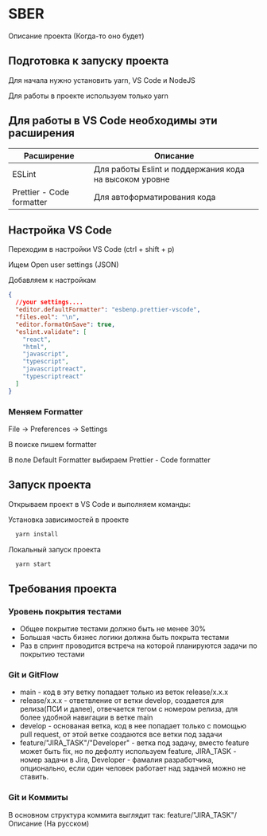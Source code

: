 # SBER

Описание проекта (Когда-то оно будет)

## Подготовка к запуску проекта

Для начала нужно установить yarn, VS Code и NodeJS

Для работы в проекте используем только yarn

## Для работы в VS Code необходимы эти расширения

| Расширение                | Описание                                               |
| ------------------------- | ------------------------------------------------------ |
| ESLint                    | Для работы Eslint и поддержания кода на высоком уровне |
| Prettier - Code formatter | Для автоформатирования кода                            |

## Настройка VS Code

Переходим в настройки VS Code (ctrl + shift + p)

Ищем Open user settings (JSON)

Добавляем к настройкам

```json
{
  //your settings....
  "editor.defaultFormatter": "esbenp.prettier-vscode",
  "files.eol": "\n",
  "editor.formatOnSave": true,
  "eslint.validate": [
    "react",
    "html",
    "javascript",
    "typescript",
    "javascriptreact",
    "typescriptreact"
  ]
}
```

### Меняем Formatter

File -> Preferences -> Settings

В поиске пишем formatter

В поле Default Formatter выбираем Prettier - Code formatter

## Запуск проекта

Открываем проект в VS Code и выполняем команды:

Установка зависимостей в проекте

```bash
  yarn install
```

Локальный запуск проекта

```bash
  yarn start
```

## Требования проекта

### Уровень покрытия тестами

- Общее покрытие тестами должно быть не менее 30%
- Большая часть бизнес логики должна быть покрыта тестами
- Раз в спринт проводится встреча на которой планируются задачи по покрытию тестами

### Git и GitFlow

- main - код в эту ветку попадает только из веток release/x.x.x
- release/x.x.x - ответвление от ветки develop, создается для релиза(ПСИ и далее), отвечается тегом с номером релиза, для более удобной навигации в ветке main
- develop - основаная ветка, код в нее попадает только с помощью pull request, от этой ветке создаются все ветки под задачи
- feature/"JIRA_TASK"/"Developer" - ветка под задачу, вместо feature может быть fix, но по дефолту используем feature, JIRA_TASK - номер задачи в Jira, Developer - фамалия разработчика, опционально, если один человек работает над задачей можно не ставить.

### Git и Коммиты

В основном структура коммита выглядит так: feature/"JIRA_TASK"/Описание (На русском)
